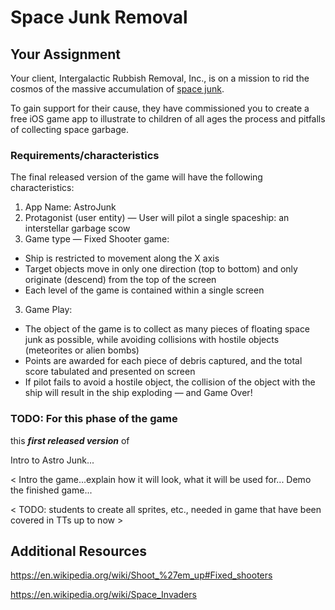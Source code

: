 # Space Junk Removal

## Your Assignment
Your client, Intergalactic Rubbish Removal, Inc., is on a mission to rid the cosmos of the massive accumulation of [space junk](https://en.wikipedia.org/wiki/Space_debris).

To gain support for their cause, they have commissioned you to create a free iOS game app to illustrate to children of all ages the process and pitfalls of collecting space garbage.

### Requirements/characteristics
The final released version of the game will have the following characteristics:

1. App Name: AstroJunk
2. Protagonist (user entity) &mdash; User will pilot a single spaceship: an interstellar garbage scow
3. Game type &mdash; Fixed Shooter game:
- Ship is restricted to movement along the X axis
- Target objects move in only one direction (top to bottom) and only originate (descend) from the top of the screen
- Each level of the game is contained within a single screen
3. Game Play:
- The object of the game is to collect as many pieces of floating space junk as possible, while avoiding collisions with hostile objects (meteorites or alien bombs)
- Points are awarded for each piece of debris captured, and the total score tabulated and presented on screen
- If pilot fails to avoid a hostile object, the collision of the object with the ship will result in the ship exploding &mdash; and Game Over!


### TODO: For this phase of the game

this __*first released version*__ of


<!-- TODO: add screenshot of AG's prototype version? -->



<!-- From  perspective of a User Story, -->






Intro to Astro Junk...

< Intro the game...explain how it will look, what it will be used for...
Demo the finished game...

>

< TODO: students to create all sprites, etc., needed in game that have been covered in TTs up to now >



## Additional Resources

https://en.wikipedia.org/wiki/Shoot_%27em_up#Fixed_shooters

https://en.wikipedia.org/wiki/Space_Invaders

